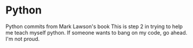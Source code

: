 # Python
Python commits from Mark Lawson's book
This is step 2 in trying to help me teach myself python.  If someone wants to bang on my code, go ahead. I'm not proud.
